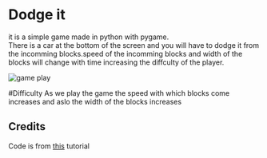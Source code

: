# Dodge it
it is a simple game made in python with pygame.<br/>
There is a car at the bottom of the screen and you will have to dodge it from the incomming blocks.speed of the incomming blocks and width of the blocks will change with time increasing the diffculty of the player.<br/>

![game play](https://github.com/adibyte95/Dodge-It/blob/master/media/gameplay.gif)

#Difficulty
As we play the game the speed with which blocks come increases and aslo the width of the blocks increases
<br/>
<h2>Credits</h2>
Code is from <a href = "https://www.youtube.com/watch?v=ujOTNg17LjI&list=PLQVvvaa0QuDdLkP8MrOXLe_rKuf6r80KO">this</a> tutorial
